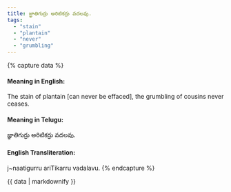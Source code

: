 ```yaml
---
title: జ్ఞాతిగుర్రు అరిటికర్రు వదలవు.
tags:
  - "stain"
  - "plantain"
  - "never"
  - "grumbling"
---
```


{% capture data %}
#### Meaning in English:
The stain of plantain [can never be effaced], the grumbling of cousins never ceases.

#### Meaning in Telugu:
జ్ఞాతిగుర్రు అరిటికర్రు వదలవు.

#### English Transliteration:
j~naatigurru ariTikarru vadalavu.
{% endcapture %}

{{ data | markdownify }}

